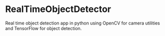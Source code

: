 # RealTimeObjectDetector
Real time object detection app in python using OpenCV for camera utilities and TensorFlow for object detection.
